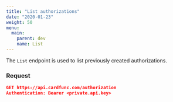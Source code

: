 ```yaml
---
title: "List authorizations"
date: "2020-01-23"
weight: 50
menu: 
  main:
    parent: dev
    name: List
---
```


The `List` endpoint is used to list previously created authorizations.

<!--more-->

### Request

```json
GET https://api.cardfunc.com/authorization
Authentication: Bearer <private.api.key>
```

